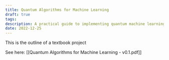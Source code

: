 ```yaml
---
title: Quantum Algorithms for Machine Learning
draft: true
tags: 
description: A practical guide to implementing quantum machine learning algorithms in Python
date: 2022-12-25
---
```

This is the outline of a textbook project

See here: [[Quantum Algorithms for Machine Learning - v0.1.pdf]]
